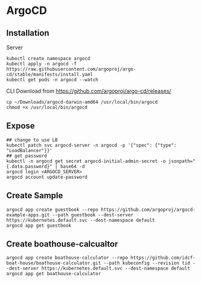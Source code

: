 # ArgoCD

## Installation

Server

```shell
kubectl create namespace argocd
kubectl apply -n argocd -f https://raw.githubusercontent.com/argoproj/argo-cd/stable/manifests/install.yaml
kubectl get pods -n argocd --watch
```

CLI
Download from https://github.com/argoproj/argo-cd/releases/

```shell
cp ~/Downloads/argocd-darwin-amd64 /usr/local/bin/argocd
chmod +x /usr/local/bin/argocd
```

## Expose

```shell
## change to use LB
kubectl patch svc argocd-server -n argocd -p '{"spec": {"type": "LoadBalancer"}}'
## get password
kubectl -n argocd get secret argocd-initial-admin-secret -o jsonpath="{.data.password}" | base64 -d
argocd login <ARGOCD_SERVER>
argocd account update-password
```


## Create Sample

```shell
argocd app create guestbook --repo https://github.com/argoproj/argocd-example-apps.git --path guestbook --dest-server https://kubernetes.default.svc --dest-namespace default
argocd app get guestbook
```

## Create boathouse-calcualtor

```shell
argocd app create boathouse-calculator --repo https://github.com/idcf-boat-house/boathouse-calculator.git --path kubeconfig --revision tid --dest-server https://kubernetes.default.svc --dest-namespace default
argocd app get boathouse-calculator
```